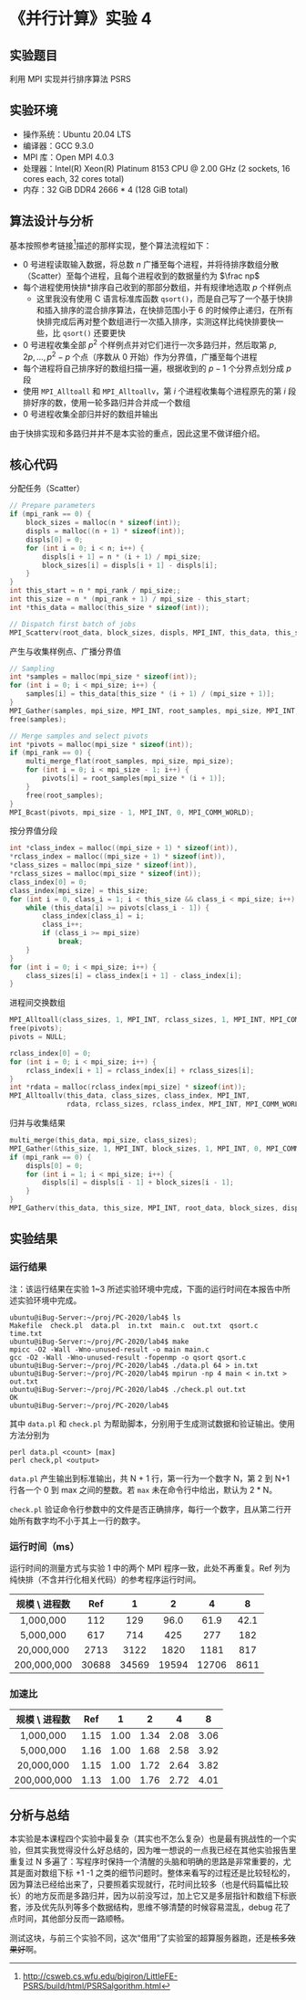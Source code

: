 # 《并行计算》实验 4

## 实验题目

利用 MPI 实现并行排序算法 PSRS

## 实验环境

- 操作系统：Ubuntu 20.04 LTS
- 编译器：GCC 9.3.0
- MPI 库：Open MPI 4.0.3
- 处理器：Intel(R) Xeon(R) Platinum 8153 CPU @ 2.00 GHz (2 sockets, 16 cores each, 32 cores total)
- 内存：32 GiB DDR4 2666 \* 4 (128 GiB total)

## 算法设计与分析

基本按照参考链接[^1]描述的那样实现，整个算法流程如下：

- 0 号进程读取输入数据，将总数 $n$ 广播至每个进程，并将待排序数组分散（Scatter）至每个进程，且每个进程收到的数据量约为 $\frac np$
- 每个进程使用快排\*排序自己收到的那部分数组，并有规律地选取 $p$ 个样例点
  - 这里我没有使用 C 语言标准库函数 `qsort()`，而是自己写了一个基于快排和插入排序的混合排序算法，在快排范围小于 6 的时候停止递归，在所有快排完成后再对整个数组进行一次插入排序，实测这样比纯快排要快一些，比 `qsort()` 还要更快
- 0 号进程收集全部 $p^2$ 个样例点并对它们进行一次多路归并，然后取第 $p,2p,\dots,p^2-p$ 个点（序数从 0 开始）作为分界值，广播至每个进程
- 每个进程将自己排序好的数组扫描一遍，根据收到的 $p-1$ 个分界点划分成 $p$ 段
- 使用 `MPI_Alltoall` 和 `MPI_Alltoallv`，第 $i$ 个进程收集每个进程原先的第 $i$ 段排好序的数，使用一轮多路归并合并成一个数组
- 0 号进程收集全部归并好的数组并输出

由于快排实现和多路归并并不是本实验的重点，因此这里不做详细介绍。

## 核心代码

分配任务（Scatter）

```c
// Prepare parameters
if (mpi_rank == 0) {
    block_sizes = malloc(n * sizeof(int));
    displs = malloc((n + 1) * sizeof(int));
    displs[0] = 0;
    for (int i = 0; i < n; i++) {
        displs[i + 1] = n * (i + 1) / mpi_size;
        block_sizes[i] = displs[i + 1] - displs[i];
    }
}
int this_start = n * mpi_rank / mpi_size;;
int this_size = n * (mpi_rank + 1) / mpi_size - this_start;
int *this_data = malloc(this_size * sizeof(int));

// Dispatch first batch of jobs
MPI_Scatterv(root_data, block_sizes, displs, MPI_INT, this_data, this_size, MPI_INT, 0, MPI_COMM_WORLD);
```

产生与收集样例点、广播分界值

```c
// Sampling
int *samples = malloc(mpi_size * sizeof(int));
for (int i = 0; i < mpi_size; i++) {
    samples[i] = this_data[this_size * (i + 1) / (mpi_size + 1)];
}
MPI_Gather(samples, mpi_size, MPI_INT, root_samples, mpi_size, MPI_INT, 0, MPI_COMM_WORLD);
free(samples);

// Merge samples and select pivots
int *pivots = malloc(mpi_size * sizeof(int));
if (mpi_rank == 0) {
    multi_merge_flat(root_samples, mpi_size, mpi_size);
    for (int i = 0; i < mpi_size - 1; i++) {
        pivots[i] = root_samples[mpi_size * (i + 1)];
    }
    free(root_samples);
}
MPI_Bcast(pivots, mpi_size - 1, MPI_INT, 0, MPI_COMM_WORLD);
```

按分界值分段

```c
int *class_index = malloc((mpi_size + 1) * sizeof(int)),
*rclass_index = malloc((mpi_size + 1) * sizeof(int)),
*class_sizes = malloc(mpi_size * sizeof(int)),
*rclass_sizes = malloc(mpi_size * sizeof(int));
class_index[0] = 0;
class_index[mpi_size] = this_size;
for (int i = 0, class_i = 1; i < this_size && class_i < mpi_size; i++) {
    while (this_data[i] >= pivots[class_i - 1]) {
        class_index[class_i] = i;
        class_i++;
        if (class_i >= mpi_size)
            break;
    }
}
for (int i = 0; i < mpi_size; i++) {
    class_sizes[i] = class_index[i + 1] - class_index[i];
}
```

进程间交换数组

```c
MPI_Alltoall(class_sizes, 1, MPI_INT, rclass_sizes, 1, MPI_INT, MPI_COMM_WORLD);
free(pivots);
pivots = NULL;

rclass_index[0] = 0;
for (int i = 0; i < mpi_size; i++) {
    rclass_index[i + 1] = rclass_index[i] + rclass_sizes[i];
}
int *rdata = malloc(rclass_index[mpi_size] * sizeof(int));
MPI_Alltoallv(this_data, class_sizes, class_index, MPI_INT,
              rdata, rclass_sizes, rclass_index, MPI_INT, MPI_COMM_WORLD);
```

归并与收集结果

```c
multi_merge(this_data, mpi_size, class_sizes);
MPI_Gather(&this_size, 1, MPI_INT, block_sizes, 1, MPI_INT, 0, MPI_COMM_WORLD);
if (mpi_rank == 0) {
    displs[0] = 0;
    for (int i = 1; i < mpi_size; i++) {
        displs[i] = displs[i - 1] + block_sizes[i - 1];
    }
}
MPI_Gatherv(this_data, this_size, MPI_INT, root_data, block_sizes, displs, MPI_INT, 0, MPI_COMM_WORLD);
```

## 实验结果

### 运行结果

注：该运行结果在实验 1~3 所述实验环境中完成，下面的运行时间在本报告中所述实验环境中完成。

```text
ubuntu@iBug-Server:~/proj/PC-2020/lab4$ ls
Makefile  check.pl  data.pl  in.txt  main.c  out.txt  qsort.c  time.txt
ubuntu@iBug-Server:~/proj/PC-2020/lab4$ make
mpicc -O2 -Wall -Wno-unused-result -o main main.c
gcc -O2 -Wall -Wno-unused-result -fopenmp -o qsort qsort.c
ubuntu@iBug-Server:~/proj/PC-2020/lab4$ ./data.pl 64 > in.txt
ubuntu@iBug-Server:~/proj/PC-2020/lab4$ mpirun -np 4 main < in.txt > out.txt
ubuntu@iBug-Server:~/proj/PC-2020/lab4$ ./check.pl out.txt
OK
ubuntu@iBug-Server:~/proj/PC-2020/lab4$
```

其中 `data.pl` 和 `check.pl` 为帮助脚本，分别用于生成测试数据和验证输出。使用方法分别为

```shell
perl data.pl <count> [max]
perl check,pl <output>
```

`data.pl` 产生输出到标准输出，共 N + 1 行，第一行为一个数字 N，第 2 到 N+1 行各一个 0 到 max 之间的整数。若 `max` 未在命令行中给出，默认为 2 \* N。

`check.pl` 验证命令行参数中的文件是否正确排序，每行一个数字，且从第二行开始所有数字均不小于其上一行的数字。

### 运行时间（ms）

运行时间的测量方式与实验 1 中的两个 MPI 程序一致，此处不再重复。Ref 列为纯快排（不含并行化相关代码）的参考程序运行时间。

| 规模 \\ 进程数 |  Ref  |   1   |   2   |   4   |  8   |
| :------------: | :---: | :---: | :---: | :---: | :--: |
|   1,000,000    |  112  |  129  | 96.0  | 61.9  | 42.1 |
|   5,000,000    |  617  |  714  |  425  |  277  | 182  |
|   20,000,000   | 2713  | 3122  | 1820  | 1181  | 817  |
|  200,000,000   | 30688 | 34569 | 19594 | 12706 | 8611 |

### 加速比

| 规模 \\ 进程数 | Ref  |  1   |  2   |  4   |  8   |
| :------------: | :--: | :--: | :--: | :--: | :--: |
|   1,000,000    | 1.15 | 1.00 | 1.34 | 2.08 | 3.06 |
|   5,000,000    | 1.16 | 1.00 | 1.68 | 2.58 | 3.92 |
|   20,000,000   | 1.15 | 1.00 | 1.72 | 2.64 | 3.82 |
|  200,000,000   | 1.13 | 1.00 | 1.76 | 2.72 | 4.01 |

## 分析与总结

本实验是本课程四个实验中最复杂（其实也不怎么复杂）也是最有挑战性的一个实验，但其实我觉得没什么好总结的，因为唯一想说的一点我已经在其他实验报告里重复过 N 多遍了：写程序时保持一个清醒的头脑和明确的思路是非常重要的，尤其是面对数组下标 +1 -1 之类的细节问题时。整体来看写的过程还是比较轻松的，因为算法已经给出来了，只要照着实现就行，花时间比较多（也是代码篇幅比较长）的地方反而是多路归并，因为以前没写过，加上它又是多层指针和数组下标嵌套，涉及优先队列等多个数据结构，思维不够清楚的时候容易混乱，debug 花了点时间，其他部分反而一路顺畅。

测试这块，与前三个实验不同，这次“借用”了实验室的超算服务器跑，还是~~核多效果好~~啊。

[^1]: http://csweb.cs.wfu.edu/bigiron/LittleFE-PSRS/build/html/PSRSalgorithm.html
